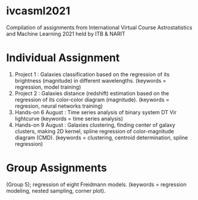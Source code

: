 # ivcasml2021
Compilation of assignments from International Virtual Course Astrostatistics and Machine Learning 2021 held by ITB &amp; NARIT

# Individual Assignment

1. Project 1 : Galaxies classification based on the regression of its brightness (magnitude) in different wavelengths. (keywords =  regression, model training)
2. Project 2 : Galaxies distance (redshift) estimation based on the regression of its color-color diagram (magnitude). (keywords = regresion, neural networks training)
3. Hands-on 6 August : Time series analysis of binary system DT Vir lightcurve (keywords =  time series analysis)
4. Hands-on 9 August : Galaxies clustering, finding center of galaxy clusters, making 2D kernel, spline regression of color-magnitude diagram (CMD). (keywords = clustering, centroid determination, spline regression)

# Group Assignments
(Group 5); regression of eight Freidmann models. (keywords = regression modeling, nested sampling, corner plot).
